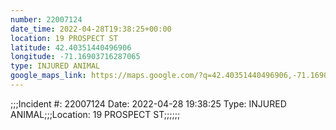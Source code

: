 ```yaml
---
number: 22007124
date_time: 2022-04-28T19:38:25+00:00
location: 19 PROSPECT ST
latitude: 42.40351440496906
longitude: -71.16903716287065
type: INJURED ANIMAL
google_maps_link: https://maps.google.com/?q=42.40351440496906,-71.16903716287065
---
```


;;;Incident #: 22007124   Date: 2022-04-28 19:38:25   Type: INJURED ANIMAL;;;Location: 19 PROSPECT ST;;;;;;

